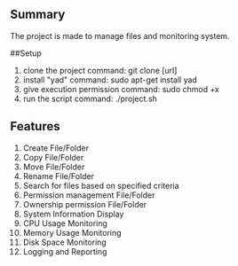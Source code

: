 ## Summary
The project is made to manage files and monitoring system.

##Setup
  1. clone the project command: git clone [url]
  2. install "yad" command: sudo apt-get install yad
  3. give execution permission command: sudo chmod +x
  4. run the script command: ./project.sh

## Features
  1. Create File/Folder
  2. Copy File/Folder
  3. Move File/Folder
  4. Rename File/Folder
  5. Search for files based on specified criteria
  6. Permission management File/Folder
  7. Ownership permission File/Folder
  8. System Information Display
  9. CPU Usage Monitoring
  10. Memory Usage Monitoring
  11. Disk Space Monitoring
  12. Logging and Reporting
